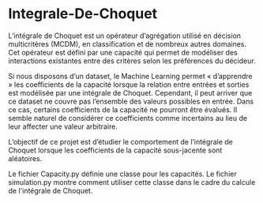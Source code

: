 # Integrale-De-Choquet

L’intégrale de Choquet est un opérateur d’agrégation utilisé en décision multicritères (MCDM), en classification et de nombreux autres domaines. Cet opérateur est défini par une capacité qui permet de modéliser des interactions existantes entre des critères selon les préférences du décideur.

Si nous disposons d’un dataset, le Machine Learning permet « d’apprendre » les coefficients de la capacité lorsque la relation entre entrées et sorties est modélisée par une intégrale de Choquet. Cependant, il peut arriver que ce dataset ne couvre pas l’ensemble des valeurs possibles en entrée. Dans ce cas, certains coefficients de la capacité ne pourront être évalués. Il semble naturel de considérer ce coefficients comme incertains au lieu de leur affecter une valeur arbitraire.

L’objectif de ce projet est d’étudier le comportement de l’intégrale de Choquet lorsque les coefficients de la capacité sous-jacente sont aléatoires. 

Le fichier Capacity.py définie une classe pour les capacités. Le fichier simulation.py montre comment utiliser cette classe dans le cadre du calcule de l'intégrale de Choquet.
